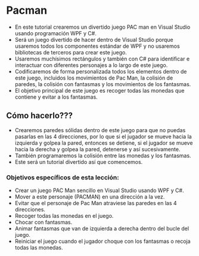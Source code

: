 # Pacman

- En este tutorial crearemos un divertido juego PAC man en Visual Studio usando programación WPF y C#. 
- Será un juego divertido de hacer dentro de Visual Studio porque usaremos todos los componentes estándar de WPF y no usaremos bibliotecas de terceros para crear este juego. 
- Usaremos muchísimos rectángulos y también con C# para identificar e interactuar con diferentes personajes a lo largo de este juego.
- Codificaremos de forma personalizada todos los elementos dentro de este juego, incluidos los movimientos de Pac Man, la colisión de paredes, la colisión con fantasmas y los movimientos de los fantasmas. 
- El objetivo principal de este juego es recoger todas las monedas que contiene y evitar a los fantasmas.

## Cómo hacerlo???

- Crearemos paredes sólidas dentro de este juego para que no puedas pasarlas en las 4 direcciones, por lo que si el jugador se mueve hacia la izquierda y golpea la pared, entonces se detiene, si el jugador se mueve hacia la derecha y golpea la pared, detenerse y así sucesivamente.
- También programaremos la colisión entre las monedas y los fantasmas.
- Este será un tutorial divertido así que comencemos.

### Objetivos específicos de esta lección:

- Crear un juego PAC Man sencillo en Visual Studio usando WPF y C#.
- Mover a este personaje (PACMAN) en una dirección a la vez.
- Evitar que el personaje de Pac Man atraviese las paredes en las 4 direcciones.
- Recoger todas las monedas en el juego.
- Chocar con fantasmas.
- Animar fantasmas que van de izquierda a derecha dentro del bucle del juego.
- Reiniciar el juego cuando el jugador choque con los fantasmas o recoja todas las monedas.
